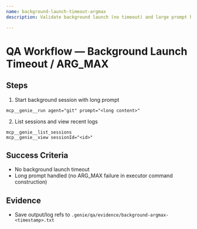 ```yaml
---
name: background-launch-timeout-argmax
description: Validate background launch (no timeout) and large prompt handling (ARG_MAX) (Bug #104)

---
```


# QA Workflow — Background Launch Timeout / ARG_MAX

## Steps
1) Start background session with long prompt
```
mcp__genie__run agent="git" prompt="<long content>"
```
2) List sessions and view recent logs
```
mcp__genie__list_sessions
mcp__genie__view sessionId="<id>"
```

## Success Criteria
- No background launch timeout
- Long prompt handled (no ARG_MAX failure in executor command construction)

## Evidence
- Save output/log refs to `.genie/qa/evidence/background-argmax-<timestamp>.txt`

